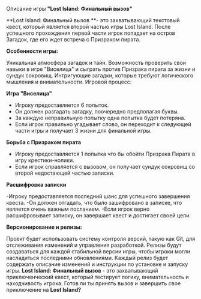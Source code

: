 Описание игры **"Lost Island: Финальный вызов"**


**Lost Island: Финальный вызов **- это захватывающий текстовый квест, который является второй частью игры Lost Island. После успешного прохождения первой части игрок попадает на остров Загадок, где его ждет встреча с Призраком пирата.


**Особенности игры:**

Уникальная атмосфера загадок и тайн.
Возможность проверить свои навыки в игре "Виселица" и сыграть против Призрака пирата за жизни и сундук сокровищ.
Интригующие загадки, которые требуют логического мышления и внимательности.
Игровой процесс:

**Игра "Виселица"**

- Игроку предоставляется 6 попыток.
- Он должен разгадать загадку, поочередно предполагая буквы.
- За каждую неправильную попытку одна попытка будет потеряна.
- Если игрок правильно угадывает слово, он переходит к следующей части игры и получает 3 жизни для финальной игры.

**Борьба с Призраком пирата**

- Игроку предоставляется 1 попытка что бы обойти Призрака Пирата в игру крестики-нолики.
- Если игрок справляется с вызовом, он получает сундук сокровищ со второй недостающей частью записки.

**Расшифровка записки**

-Игроку предоставляется последний шанс для успешного завершения квеста.
-Он должен отгадать, что было зашифровано в записке, что является очень важным посланием.
-Если игрок верно расшифровывает записку, он завершает квест и достигает своей цели.


**Версионирование и релизы:**

Проект будет использовать систему контроля версий, такую как Git, для отслеживания изменений и управления разработкой.
Релизы будут создаваться для каждой стабильной версии игры, чтобы игроки могли насладиться последними обновлениями. Каждый релиз будет содержать описание изменений и инструкции по установке и запуску игры.
**Lost Island: Финальный вызов** - это захватывающий приключенческий квест, который тестирует логику, внимательность и находчивость игрока. Готов ли ты принять вызов и завершить свое приключение на **Lost Island?**
